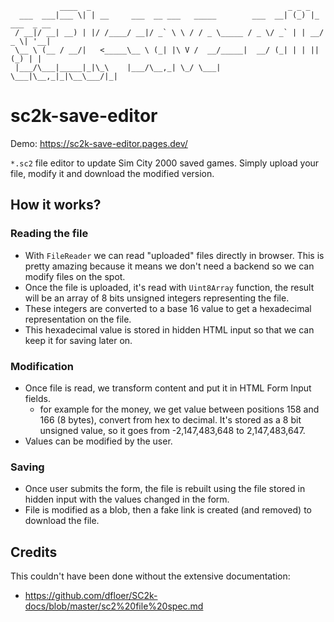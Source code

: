 ```
           ____  _                                            _ _ _             
  ___  ___|___ \| | __     ___  __ ___   _____        ___  __| (_) |_ ___  _ __ 
 / __|/ __| __) | |/ /____/ __|/ _` \ \ / / _ \_____ / _ \/ _` | | __/ _ \| '__|
 \__ \ (__ / __/|   <_____\__ \ (_| |\ V /  __/_____|  __/ (_| | | || (_) | |   
 |___/\___|_____|_|\_\    |___/\__,_| \_/ \___|      \___|\__,_|_|\__\___/|_|   
```

# sc2k-save-editor

Demo: https://sc2k-save-editor.pages.dev/

`*.sc2` file editor to update Sim City 2000 saved games. Simply upload your file, modify it and download the modified version.

## How it works?

### Reading the file
- With `FileReader` we can read "uploaded" files directly in browser. This is pretty amazing because it means we don't need a backend so we can modify files on the spot.
- Once the file is uploaded, it's read with `Uint8Array` function, the result will be an array of 8 bits unsigned integers representing the file.
- These integers are converted to a base 16 value to get a hexadecimal representation on the file.
- This hexadecimal value is stored in hidden HTML input so that we can keep it for saving later on.

### Modification
- Once file is read, we transform content and put it in HTML Form Input fields.
  - for example for the money, we get value between positions 158 and 166 (8 bytes), convert from hex to decimal. It's stored as a 8 bit unsigned value, so it goes from -2,147,483,648 to 2,147,483,647.
- Values can be modified by the user.

### Saving
* Once user submits the form, the file is rebuilt using the file stored in hidden input with the values changed in the form.
* File is modified as a blob, then a fake link is created (and removed) to download the file.

## Credits

This couldn't have been done without the extensive documentation:
 - https://github.com/dfloer/SC2k-docs/blob/master/sc2%20file%20spec.md